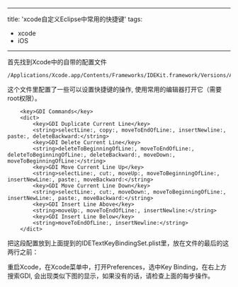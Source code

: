 
---
title: 'xcode自定义Eclipse中常用的快捷键'
tags:
- xcode
- iOS
---



首先找到Xcode中的自带的配置文件

```
/Applications/Xcode.app/Contents/Frameworks/IDEKit.framework/Versions/A/Resources/IDETextKeyBindingSet.plist
```
这个文件里配置了一些可以设置快捷键的操作, 使用常用的编辑器打开它（需要root权限）。

```
	<key>GDI Commands</key>
	<dict>
		<key>GDI Duplicate Current Line</key>
		<string>selectLine:, copy:, moveToEndOfLine:, insertNewline:, paste:, deleteBackward:</string>
		<key>GDI Delete Current Line</key>
		<string>deleteToBeginningOfLine:, moveToEndOfLine:, deleteToBeginningOfLine:, deleteBackward:, moveDown:, moveToBeginningOfLine:</string>
		<key>GDI Move Current Line Up</key>
		<string>selectLine:, cut:, moveUp:, moveToBeginningOfLine:, insertNewLine:, paste:, moveBackward:</string>
		<key>GDI Move Current Line Down</key>
		<string>selectLine:, cut:, moveDown:, moveToBeginningOfLine:, insertNewLine:, paste:, moveBackward:</string>
		<key>GDI Insert Line Above</key>
		<string>moveUp:, moveToEndOfLine:, insertNewline:</string>
		<key>GDI Insert Line Below</key>
		<string>moveToEndOfLine:, insertNewline:</string>
	</dict>
```
<!-- more -->
把这段配置放到上面提到的IDETextKeyBindingSet.plist里，放在文件的最后的这两行之前：
</dict>
</plist>

重启Xcode，在Xcode菜单中，打开Preferences，选中Key Binding，在右上方搜索GDI, 会出现类似下图的显示，如果没有的话，请检查上面的每步操作。

